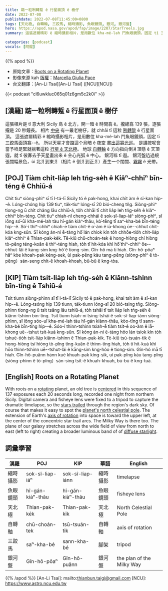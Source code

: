```yaml
---
title: 踮一粒咧轉踅 ê 行星面頂 ê 樹仔
date: 2022-07-08
publishdate: 2022-07-08T11:45:00+0800
tags: [天北極, 自轉軸, 三跤馬, 縮時攝影, 魚眼鏡頭, 銀河, 銀河盤]
hero: https://apod.nasa.gov/apod/fap/image/2207/StarTreels.jpg
summary: 這張遮爾精彩 ê 縮時攝影相片，是用數位 kha-mé-lah 鬥魚眼鏡頭，固定 tī 三跤馬面頂翕--ê。

categories: [podcast]
vocals: [阿錕]
---
```


{{% apod %}}

- 原始文章：[Roots on a Rotating Planet](https://apod.nasa.gov/apod/ap220708.html)
- 影像來源 kah [版權][copyright]：[Marcella Giulia Pace](https://greenflash.photo/about-me/)
- 台文翻譯：[An-Li Tsai][An-Li Tsai] ([NCU][NCU])

{{< podcast "cl6uwkluc065q01z6gm5c2k0i" >}}

## [漢羅] 踮一粒咧轉踅 ê 行星面頂 ê 樹仔
這張相片是 tī 意大利 Sicily 島 ê 北方，開一暗 ê 時間翕 ê。攏總翕 139 張，逐張攏是 20 秒鐘長。
相片 [中央][centered] 有一叢老樹仔，就 chhāi tī 這粒 [咧轉踅][rotating] ê 行星面頂。
這張遮爾精彩 ê 縮時攝影相片，是用數位 kha-mé-lah 鬥魚眼鏡頭，固定 tī 三跤馬面頂翕--ê。
所以天星才會踮這个烏暗 ê 夜空 [畫出這寡光巡][stars trailed]。
是講按呢會當予咱足緊就揣著這粒 [行星 ê 天北極][planet's north celestial pole]。
地球 [自轉軸][axis of rotation] ê 方向指向倒爿頂懸 ê 天頂遐，就 tī 彼寡去予天星畫出來 ê 仝心光弧 ê 中心。
銀河嘛 tī 遐。
銀河盤迒過規張闊幅景色，ùi 北爿到東爿（相片 ê 倒爿到正爿）產生一个闊闊、[霧霧][diffuse starlight t] ê 光帶。


## [POJ] Tiàm chi̍t-lia̍p leh tńg-se̍h ê Kiâⁿ-chhiⁿ bīn-téng ê Chhiū-á
Chit tiuⁿ siòng-phìⁿ sī tī I-tá-lī Sicily tó ê pak-hong, khai chi̍t àm ê sî-kan hip--ê.
Lóng-chóng hip 139 tiuⁿ, ta̍k-tiuⁿ lóng-sī 20 bió-cheng tn̂g.
Siòng-phìⁿ tiong-ng ū chi̍t châng lāu chhiū-á, to̍h chhāi tī chit lia̍p leh tńg-se̍h ê kiâⁿ-chhiⁿ bīn-téng.
Chit tiuⁿ chiah-nī cheng-chhái ê sok-sî-liap-iáⁿ siòng-phìⁿ, sī iōng só͘-ūi kha-mé-lah tàu hî-gán kiàⁿ-thâu, kò͘-tēng tī saⁿ-kha-bé bīn-téng hip--ê.
Só͘-í thiⁿ-chhiⁿ chiah-ē tiàm chit-ê o͘-àm ê iā-khong ōe--chhut chit-kóa kng-sûn.
Sī kóng án-ni ē-tàng hō͘ lán chiok kín to̍h chhōe-tio̍h chit-lia̍p kiâⁿ-chhiⁿ ê Thian-pak-ke̍k.
Tē-kiû chū-choán-tek ê hong-hiòng chí hiòng tò-pêng téng-koân ê thiⁿ-téng hiah, to̍h tī hit-kóa khì hō͘ thiⁿ-chhiⁿ ōe--chhut-lâi ê kāng-sim kng-hô͘ ê tiong-sim.
Gîn-hô mā tī hiah.
Gîn-hô-pôaⁿ hāⁿ kòe khoah-pak kéng-sek, ùi pak-pêng kàu tang-pêng (siòng-phìⁿ ê tò-pêng）sán-seng chi̍t-ê khoah-khoah, bū-bū ê kng-tòa.

## [KIP] Tiàm tsi̍t-lia̍p leh tńg-se̍h ê Kiânn-tshinn bīn-tíng ê Tshiū-á
Tsit tiunn siòng-phìnn sī tī I-tá-lī Sicily tó ê pak-hong, khai tsi̍t àm ê sî-kan hip--ê.
Lóng-tsóng hip 139 tiunn, ta̍k-tiunn lóng-sī 20 bió-tsing tn̂g.
Siòng-phìnn tiong-ng ū tsi̍t tsâng lāu tshiū-á, to̍h tshāi tī tsit lia̍p leh tńg-se̍h ê kiânn-tshinn bīn-tíng.
Tsit tiunn tsiah-nī tsing-tshái ê sok-sî-liap-iánn siòng-phìnn, sī iōng sóo-uī kha-mé-lah tàu hî-gán kiànn-thâu, kòo-tīng tī sann-kha-bé bīn-tíng hip--ê.
Sóo-í thinn-tshinn tsiah-ē tiàm tsit-ê oo-àm ê iā-khong uē--tshut tsit-kuá kng-sûn.
Sī kóng án-ni ē-tàng hōo lán tsiok kín to̍h tshuē-tio̍h tsit-lia̍p kiânn-tshinn ê Thian-pak-ki̍k.
Tē-kiû tsū-tsuán-tik ê hong-hiòng tsí hiòng tò-pîng tíng-kuân ê thinn-tíng hiah, to̍h tī hit-kuá khì hōo thinn-tshinn uē--tshut-lâi ê kāng-sim kng-hôo ê tiong-sim.
Gîn-hô mā tī hiah.
Gîn-hô-puânn hānn kuè khuah-pak kíng-sik, uì pak-pîng kàu tang-pîng (siòng-phìnn ê tò-pîng）sán-sing tsi̍t-ê khuah-khuah, bū-bū ê kng-tuà.

## [English] Roots on a Rotating Planet
With roots on a [rotating][rotating] planet, an old tree is [centered][centered] in this sequence of 137 exposures each 20 seconds long, recorded one night from northern Sicily.
Digital camera and fisheye lens were fixed to a tripod to capture the dramatic timelapse, so the [stars trailed][stars trailed] through the region's dark sky.
Of course that makes it easy to spot the [planet's north celestial pole][planet's north celestial pole].
The extension of Earth's [axis of rotation][axis of rotation] into space is toward the upper left, at the center of the concentric star trail arcs.
The Milky Way is there too.
The plane of our galaxy stretches across the wide field of view from north to east (left to right) creating a broader luminous band of of [diffuse starlight][diffuse starlight e].

## 詞彙學習

|漢羅|POJ|KIP|華語|English|
|-|-|-|-|-|
|縮時攝影|sok-sî-liap-iáⁿ|sok-sî-liap-iánn|縮時攝影|timelapse|
|魚眼鏡頭|hî-gán-kiàⁿ-thâu|hî-gán-kiàⁿ-thâu|魚眼鏡頭|fisheye lens|
|天北極|Thian-pak-ke̍k|Thian-pak-ki̍k|天北極|North Celestial Pole|
|自轉軸|chū-choán-tek|tsū-tsuán-tik|自轉軸|axis of rotation|
|三跤馬|saⁿ-kha-bé|sann-kha-bé|腳架|tripod|
|銀河盤|Gîn-hô-pôaⁿ|Gîn-hô-puânn|銀河盤|the plan of the Milky Way|

{{% /apod %}}
[An-Li Tsai]: mailto:thianbun.taigi@gmail.com
[NCU]: https://www.astro.ncu.edu.tw

[copyright]: https://apod.nasa.gov/apod/fap/lib/about_apod.html#srapply

[rotating]:https://greenflash.photo/greenflash-gallery/greenflash-gallery/portfolio/theatre-optique/
[centered]:https://apod.nasa.gov/apod/image/2207/MilkWayTree.jpg
[stars trailed]:https://earthobservatory.nasa.gov/images/147990/stars-in-motion
[planet's north celestial pole]:https://apod.nasa.gov/apod/ap191130.html
[axis of rotation]:https://apod.nasa.gov/apod/ap070519.html
[diffuse starlight e]:https://apod.nasa.gov/apod/ap220611.html
[diffuse starlight t]:https://apod.tw/daily/20220611/
